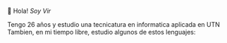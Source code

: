 👋 Hola! *Soy Vir*

Tengo 26 años y estudio una tecnicatura en informatica aplicada en UTN
Tambien, en mi tiempo libre, estudio algunos de estos lenguajes: 

